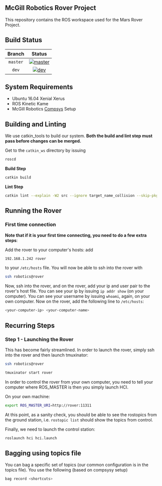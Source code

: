 McGill Robotics Rover Project
---

This repository contains the ROS workspace used for the Mars Rover Project.



Build Status
------------

[master]: https://dev.mcgillrobotics.com/buildStatus/icon?job=rover/master
[master url]: https://dev.mcgillrobotics.com/job/rover/job/master

[dev]: https://dev.mcgillrobotics.com/buildStatus/icon?job=rover/dev
[dev url]: https://dev.mcgillrobotics.com/job/rover/job/dev


| Branch   | Status                  |
|:--------:|:-----------------------:|
| `master` | [![master]][master url] |
| `dev`    | [![dev]][dev url]       |


System Requirements
---
- Ubuntu 16.04 Xenial Xerus
- ROS Kinetic Kame
- McGill Robotics [Compsys](https://github.com/mcgill-robotics/compsys) Setup

Building and Linting
---
We use catkin_tools to build our system. **Both the build and lint step must
pass before changes can be merged.** 

Get to the `catkin_ws` directory by issuing
```bash
roscd
```
**Build Step**
```bash
catkin build
```
**Lint Step**
```bash
catkin lint --explain -W2 src --ignore target_name_collision --skip-pkg rosserial_tivac --strict
```

Running the Rover
---
### First time connection
**Note that if it is your first time connecting, you need to do a few extra
steps**:

Add the rover to your computer's hosts: add 
```bash
192.168.1.242 rover
```
to your `/etc/hosts` file. You will now be able to ssh into the rover with
```bash
ssh robotics@rover
```
Now, ssh into the rover, and on the rover, add your ip and user pair to
the rover's host file. You can see your ip by issuing `ip addr show` (on your
computer). You can see your username by issuing `whoami`, again, on your own
computer. Now on the rover, add the following line to `/etc/hosts`:
```bash
<your-computer-ip> <your-computer-name>
```

## Recurring Steps
### Step 1 - Launching the Rover
This has become fairly streamlined. In order to launch the rover, simply
ssh into the rover and then launch tmuxinator:

```bash
ssh robotics@rover
```
```bash
tmuxinator start rover
```

In order to control the rover from your own computer, you need to tell your
computer where ROS\_MASTER is then you simply launch HCI.


On your own machine:
```bash
export ROS_MASTER_URI=http://rover:11311
```


At this point, as a sanity check, you should be able to see the rostopics
from the ground station, i.e. `rostopic list` should show the topics from
control.


Finally, we need to launch the control station:
```bash
roslaunch hci hci.launch
```

Bagging using topics file
---

You can bag a specific set of topics (our common configuration is in the topics
file). You use the following (based on compsysy setup)
```bash
bag record <shortcuts>
```
